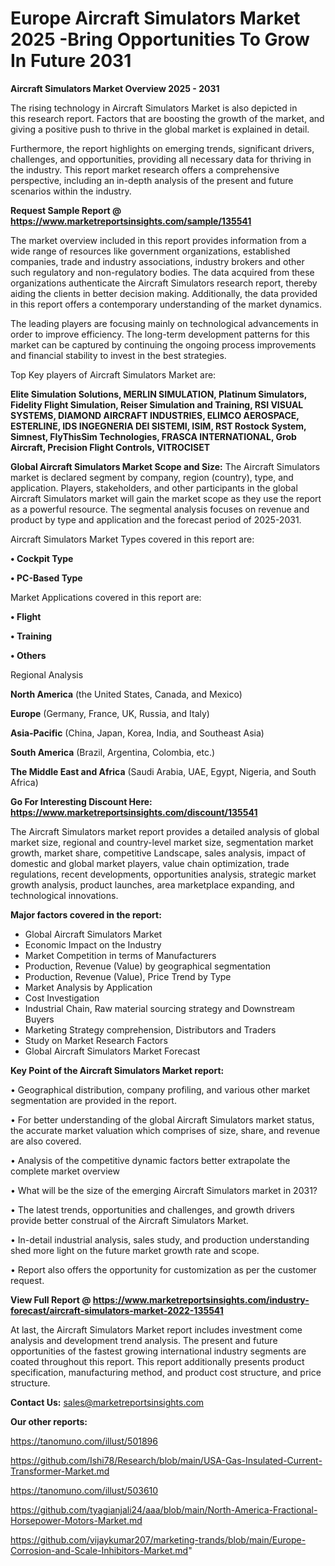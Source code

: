 # Europe Aircraft Simulators Market 2025 -Bring Opportunities To Grow In Future 2031

<Strong> Aircraft Simulators Market Overview 2025 - 2031</strong>

The rising technology in Aircraft Simulators Market is also depicted in this research report. Factors that are boosting the growth of the market, and giving a positive push to thrive in the global market is explained in detail.

Furthermore, the report highlights on emerging trends, significant drivers, challenges, and opportunities, providing all necessary data for thriving in the industry. This report market research offers a comprehensive perspective, including an in-depth analysis of the present and future scenarios within the industry.

<strong>Request Sample Report @ <a href=https://www.marketreportsinsights.com/sample/135541>https://www.marketreportsinsights.com/sample/135541</a></strong>

The market overview included in this report provides information from a wide range of resources like government organizations, established companies, trade and industry associations, industry brokers and other such regulatory and non-regulatory bodies. The data acquired from these organizations authenticate the Aircraft Simulators research report, thereby aiding the clients in better decision making. Additionally, the data provided in this report offers a contemporary understanding of the market dynamics.

The leading players are focusing mainly on technological advancements in order to improve efficiency. The long-term development patterns for this market can be captured by continuing the ongoing process improvements and financial stability to invest in the best strategies.

Top Key players of Aircraft Simulators Market are:

<strong>Elite Simulation Solutions, MERLIN SIMULATION, Platinum Simulators, Fidelity Flight Simulation, Reiser Simulation and Training, RSI VISUAL SYSTEMS, DIAMOND AIRCRAFT INDUSTRIES, ELIMCO AEROSPACE, ESTERLINE, IDS INGEGNERIA DEI SISTEMI, ISIM, RST Rostock System, Simnest, FlyThisSim Technologies, FRASCA INTERNATIONAL, Grob Aircraft, Precision Flight Controls, VITROCISET</strong>

<strong><b>Global Aircraft Simulators Market Scope and Size:</b></strong>
The Aircraft Simulators market is declared segment by company, region (country), type, and application. Players, stakeholders, and other participants in the global Aircraft Simulators market will gain the market scope as they use the report as a powerful resource. The segmental analysis focuses on revenue and product by type and application and the forecast period of 2025-2031.

Aircraft Simulators Market Types covered in this report are:

<strong>• Cockpit Type

• PC-Based Type</strong>

Market Applications covered in this report are:

<strong>• Flight

• Training

• Others</strong> 

Regional Analysis

<strong>North America</strong> (the United States, Canada, and Mexico)

<strong>Europe</strong> (Germany, France, UK, Russia, and Italy)

<strong>Asia-Pacific</strong> (China, Japan, Korea, India, and Southeast Asia)

<strong>South America</strong> (Brazil, Argentina, Colombia, etc.)

<strong>The Middle East and Africa</strong> (Saudi Arabia, UAE, Egypt, Nigeria, and South Africa)

<strong>Go For Interesting Discount Here: <a href=https://www.marketreportsinsights.com/discount/135541>https://www.marketreportsinsights.com/discount/135541</a></strong>

The Aircraft Simulators market report provides a detailed analysis of global market size, regional and country-level market size, segmentation market growth, market share, competitive Landscape, sales analysis, impact of domestic and global market players, value chain optimization, trade regulations, recent developments, opportunities analysis, strategic market growth analysis, product launches, area marketplace expanding, and technological innovations.

<strong><b>Major factors covered in the report:</b></strong>
<ul>
  <li>Global Aircraft Simulators Market </li>
  <li>Economic Impact on the Industry</li>
  <li>Market Competition in terms of Manufacturers</li>
  <li>Production, Revenue (Value) by geographical segmentation</li>
  <li>Production, Revenue (Value), Price Trend by Type</li>
  <li>Market Analysis by Application</li>
  <li>Cost Investigation</li>
  <li>Industrial Chain, Raw material sourcing strategy and Downstream Buyers</li>
  <li>Marketing Strategy comprehension, Distributors and Traders</li>
  <li>Study on Market Research Factors</li>
  <li>Global Aircraft Simulators Market Forecast</li>
</ul>

<strong><b>Key Point of the Aircraft Simulators Market report:</b></strong>

• Geographical distribution, company profiling, and various other market segmentation are provided in the report.

• For better understanding of the global Aircraft Simulators market status, the accurate market valuation which comprises of size, share, and revenue are also covered.

• Analysis of the competitive dynamic factors better extrapolate the complete market overview

• What will be the size of the emerging Aircraft Simulators market in 2031?

• The latest trends, opportunities and challenges, and growth drivers provide better construal of the Aircraft Simulators Market.

• In-detail industrial analysis, sales study, and production understanding shed more light on the future market growth rate and scope.

• Report also offers the opportunity for customization as per the customer request.

<strong><b>View Full Report @ <a href=https://www.marketreportsinsights.com/industry-forecast/aircraft-simulators-market-2022-135541>https://www.marketreportsinsights.com/industry-forecast/aircraft-simulators-market-2022-135541</a></b></strong>


At last, the Aircraft Simulators Market report includes investment come analysis and development trend analysis. The present and future opportunities of the fastest growing international industry segments are coated throughout this report. This report additionally presents product specification, manufacturing method, and product cost structure, and price structure.

<strong>Contact Us:</strong>
sales@marketreportsinsights.com

<strong>Our other reports:</strong>

<a href=https://tanomuno.com/illust/501896>https://tanomuno.com/illust/501896</a>

<a href=https://github.com/Ishi78/Research/blob/main/USA-Gas-Insulated-Current-Transformer-Market.md>https://github.com/Ishi78/Research/blob/main/USA-Gas-Insulated-Current-Transformer-Market.md</a>

<a href=https://tanomuno.com/illust/503610>https://tanomuno.com/illust/503610</a>

<a href=https://github.com/tyagianjali24/aaa/blob/main/North-America-Fractional-Horsepower-Motors-Market.md>https://github.com/tyagianjali24/aaa/blob/main/North-America-Fractional-Horsepower-Motors-Market.md</a>

<a href=https://github.com/vijaykumar207/marketing-trands/blob/main/Europe-Corrosion-and-Scale-Inhibitors-Market.md>https://github.com/vijaykumar207/marketing-trands/blob/main/Europe-Corrosion-and-Scale-Inhibitors-Market.md</a>"
